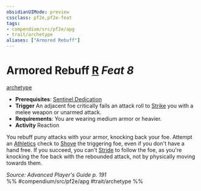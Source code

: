 ```yaml
---
obsidianUIMode: preview
cssclass: pf2e,pf2e-feat
tags:
- compendium/src/pf2e/apg
- trait/archetype
aliases: ["Armored Rebuff"]
---
```

# Armored Rebuff  [R](chapter-9-playing-the-game.md#Actions "Reaction") *Feat 8*  
[archetype](archetype.md "Archetype Feat Trait")  

- **Prerequisites**: [Sentinel Dedication](sentinel-dedication-apg.md)
- **Trigger** An adjacent foe critically fails an attack roll to [Strike](strike.md) you with a melee weapon or unarmed attack.
- **Requirements**: You are wearing medium armor or heavier.
- **Activity** Reaction

You rebuff puny attacks with your armor, knocking back your foe. Attempt an [Athletics](skills.md#Athletics) check to [Shove](Reference/Rules/Actions/shove.md) the triggering foe, even if you don't have a hand free. If you succeed, you can't [Stride](stride.md) to follow the foe, as you're knocking the foe back with the rebounded attack, not by physically moving towards them.

*Source: Advanced Player's Guide p. 191*  
%% #compendium/src/pf2e/apg #trait/archetype %%
